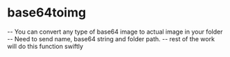 # base64toimg
-- You can convert any type of base64 image to actual image in your folder
-- Need to send name, base64 string and folder path.
-- rest of the work will do this function swiftly 